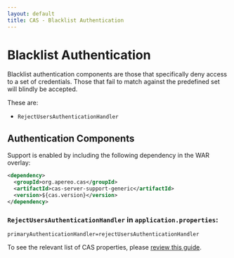 ```yaml
---
layout: default
title: CAS - Blacklist Authentication
---
```


# Blacklist Authentication
Blacklist authentication components are those that specifically deny access to a set of credentials.
Those that fail to match against the predefined set will blindly be accepted.

These are:

* `RejectUsersAuthenticationHandler`

## Authentication Components
Support is enabled by including the following dependency in the WAR overlay:

```xml
<dependency>
  <groupId>org.apereo.cas</groupId>
  <artifactId>cas-server-support-generic</artifactId>
  <version>${cas.version}</version>
</dependency>
```

### `RejectUsersAuthenticationHandler` in `application.properties`:

```properties
primaryAuthenticationHandler=rejectUsersAuthenticationHandler
```

To see the relevant list of CAS properties, please [review this guide](Configuration-Properties.html).
